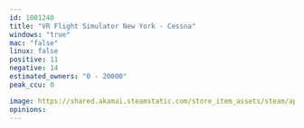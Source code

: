 ```yaml
---
id: 1001240
title: "VR Flight Simulator New York - Cessna"
windows: "true"
mac: "false"
linux: false
positive: 11
negative: 14
estimated_owners: "0 - 20000"
peak_ccu: 0

image: https://shared.akamai.steamstatic.com/store_item_assets/steam/apps/1001240/header.jpg?t=1563444017
opinions:
---
```


